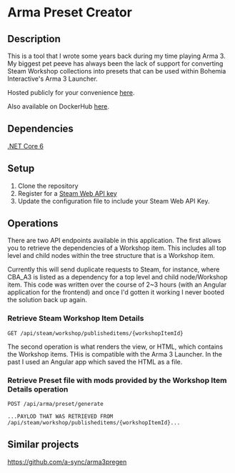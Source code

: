 # Arma Preset Creator

## Description

This is a tool that I wrote some years back during my time playing Arma 3. My biggest pet peeve has always been the lack of support for converting Steam Workshop collections into presets that can be used within Bohemia Interactive's Arma 3 Launcher.

Hosted publicly for your convenience [here](https://armapresetcreator.co.uk).

Also available on DockerHub [here](https://hub.docker.com/r/colinm9991/arma-preset-creator).

## Dependencies

[.NET Core 6](https://dotnet.microsoft.com/download/dotnet)

## Setup

1. Clone the repository
2. Register for a [Steam Web API key](https://partner.steamgames.com/doc/webapi_overview/auth)
3. Update the configuration file to include your Steam Web API Key.

## Operations

There are two API endpoints available in this application. The first allows you to retrieve the dependencies of a Workshop item. This includes all top level and child nodes within the tree structure that is a Workshop item.

Currently this will send duplicate requests to Steam, for instance, where CBA_A3 is listed as a dependency for a top level and child node/Workshop item. This code was written over the course of 2~3 hours (with an Angular application for the frontend) and once I'd gotten it working I never booted the solution back up again.


### Retrieve Steam Workshop Item Details
```
GET /api/steam/workshop/publisheditems/{workshopItemId}
```

The second operation is what renders the view, or HTML, which contains the Workshop items. THis is compatible with the Arma 3 Launcher. In the past I used an Angular app which saved the HTML as a file.

### Retrieve Preset file with mods provided by the Workshop Item Details operation
```
POST /api/arma/preset/generate

...PAYLOD THAT WAS RETRIEVED FROM /api/steam/workshop/publisheditems/{workshopItemId}...
```

## Similar projects

https://github.com/a-sync/arma3pregen
